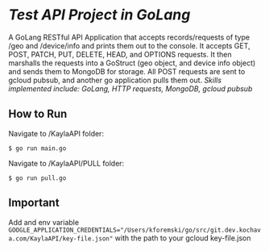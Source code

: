 # *Test API Project in GoLang*

A GoLang RESTful API Application that accepts records/requests of type /geo and /device/info and prints them out to the console. It accepts GET, POST, PATCH, PUT, DELETE, HEAD, and OPTIONS requests. It then marshalls the requests into a GoStruct (geo object, and device info object) and sends them to MongoDB for storage. All POST requests are sent to gcloud pubsub, and another go application pulls them out. *Skills implemented include: GoLang, HTTP requests, MongoDB, gcloud pubsub* 


## How to Run
Navigate to /KaylaAPI folder:

```
$ go run main.go 
```
Navigate to /KaylaAPI/PULL folder:
```
$ go run pull.go 
```

## Important
Add and env variable ```GOOGLE_APPLICATION_CREDENTIALS="/Users/kforemski/go/src/git.dev.kochava.com/KaylaAPI/key-file.json"```
with the path to your gcloud key-file.json
